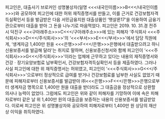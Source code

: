 피고인은, 대출사기 브로커인 성명불상자(일명 <<<내국인이름>>>B<<</내국인이름>>>)와 공모하여 피고인에 대한 허위 재직증명서를 만들고, 이를 근거로 건강보험자격득실확인서 등을 발급받은 다음 서민금융지원 대출상품인 ‘햇살론17'을 이용하여 금융기관으로부터 대출을 받아 그 돈을 나누기로 마음먹었다.
피고인은 2019. 10. 31.경 전주시 덕진구 <<<구아래주소>>>C<<</구아래주소>>>에 있는 피해자 ‘주식회사 <<<주식회사>>>D<<</주식회사>>>'의 ‘<<<부서>>>E<<</부서>>>'에서 담당 직원에게, ‘생계자금 1,400만 원을 <<<은행>>>F<<</은행>>>은행에서 대출받으려고 하니 신용보증서를 발급해 달라'는 취지로 말하며, 신용보증신청서와 함께 피고인이 ‘<<<주식회사>>>G<<</주식회사>>>'이라는 업체에 근무하고 있다는 내용의 재직증명서와 건강ㆍ장기요양보험료 납부확인서, 건강보험자격득실확인서 등을 제출하였다.
그러나 사실 피고인에 대한 위 재직증명서는 허위였고, 피고인이 ‘<<<주식회사>>>G<<</주식회사>>>'으로부터 정상적으로 급여를 받거나 건강보험료를 납부한 사실도 없었기 때문에 피해자로부터 신용보증서를 발급받아 ㈜<<<은행>>>F<<</은행>>>은행으로부터 생계자금 명목으로 1,400만 원을 대출을 받더라도 그 대출금을 정상적으로 상환할 의사나 능력이 없었다.
그럼에도 피고인은 위와 같이 피해자를 기망하여 이에 속은 피해자로부터 같은 날 위 1,400만 원의 대출금을 보증하는 내용의 신용보증서를 발급받았다.
이로써 피고인은 위 성명불상자와 공모하여 피해자로부터 1,400만 원 상당의 재산상 이익을 취득하였다.
